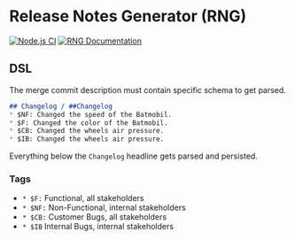# Release Notes Generator (RNG)
[![Node.js CI](https://github.com/Dinodanio/release-notes-generator/actions/workflows/node.js.yml/badge.svg)](https://github.com/Dinodanio/release-notes-generator/actions/workflows/node.js.yml)
[![RNG Documentation](https://github.com/Dinodanio/release-notes-generator/actions/workflows/documtentation.js.yml/badge.svg?branch=master)](https://github.com/Dinodanio/release-notes-generator/actions/workflows/documtentation.js.yml)

## DSL
The merge commit description must contain specific schema to get parsed. 

```markdown
## Changelog / ##Changelog
* $NF: Changed the speed of the Batmobil.
* $F: Changed the color of the Batmobil.
* $CB: Changed the wheels air pressure.
* $IB: Changed the wheels air pressure.
```

Everything below the `Changelog` headline gets parsed and persisted.

### Tags
* `* $F:` Functional, all stakeholders
* `* $NF:` Non-Functional, internal stakeholders
* `* $CB:` Customer Bugs, all stakeholders
* `* $IB` Internal Bugs, internal stakeholders
